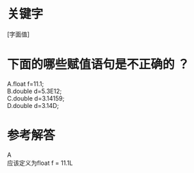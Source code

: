 # 关键字

\[字面值\]

# 下面的哪些赋值语句是不正确的 ？

A.float f=11.1;  
B.double d=5.3E12;  
C.double d=3.14159;  
D.double d=3.14D;

# 参考解答

A  
应该定义为float f = 11.1L

